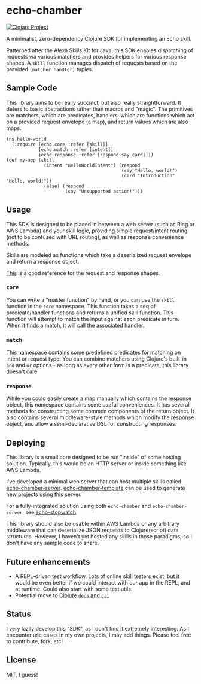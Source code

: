 # echo-chamber

[![Clojars Project](http://clojars.org/echo-chamber/latest-version.svg)](http://clojars.org/echo-chamber)

A minimalist, zero-dependency Clojure SDK for implementing an Echo skill.

Patterned after the Alexa Skills Kit for Java, this SDK enables dispatching of requests via various
matchers and provides helpers for various response shapes. A `skill` function manages dispatch of requests
based on the provided `(matcher handler)` tuples.

## Sample Code

This library aims to be really succinct, but also really straightforward. It defers to basic abstractions rather
than macros and "magic". The primitives are matchers, which are predicates, handlers, which are functions which act
on a provided request envelope (a map), and return values which are also maps.

    (ns hello-world
      (:require [echo.core :refer [skill]]
                [echo.match :refer [intent]]
                [echo.response :refer [respond say card]]))
    (def my-app (skill
                  (intent "HelloWorldIntent") (respond
                                               (say "Hello, world!")
                                               (card "Introduction" "Hello, world!"))
                  (else) (respond
                          (say "Unsupported action!")))


## Usage

This SDK is designed to be placed in between a web server (such as Ring or AWS Lambda) and your skill logic, providing
simple request/intent routing (not to be confused with URL routing), as well as response convenience methods.

Skills are modeled as functions which take a deserialized request envelope and return a response object.

[This](https://developer.amazon.com/docs/custom-skills/request-and-response-json-reference.html) is a good reference
for the request and response shapes.

### `core`

You can write a "master function" by hand, or you can use the `skill` function in the `core` namespace. This function
takes a seq of predicate/handler functions and returns a unified skill function. This function will attempt to match the
input against each predicate in turn. When it finds a match, it will call the associated handler.


### `match`

This namespace contains some predefined predicates for matching on intent or request type. You can combine
matchers using Clojure's built-in `and` and `or` options - as long as every other form is a predicate, this library
doesn't care.

### `response`

While you could easily create a map manually which contains the response object, this namespace contains some useful
conveniences. It has several methods for constructing some common components of the return object. It also contains
several middleware-style methods which modify the response object, and allow a semi-declarative DSL for constructing
responses.

## Deploying

This library is a small core designed to be run "inside" of some hosting solution. Typically, this would be
an HTTP server or inside something like AWS Lambda.

I've developed a minimal web server that can host multiple skills called [echo-chamber-server](https://github.com/blandflakes/echo-chamber-server). [echo-chamber-template](http://github.com/blandflakes/echo-chamber-template) can be used to generate new projects using this server.

For a fully-integrated solution using both `echo-chamber` and `echo-chamber-server`, see [echo-stopwatch](https://github.com/blandflakes/echo-stopwatch)

This library should also be usable within AWS Lambda or any arbitrary middleware that can deserialize JSON requests to Clojure(script) data structures. However, I haven't yet hosted any skills in those paradigms, so I don't have any sample code to share.

## Future enhancements
- A REPL-driven test workflow. Lots of online skill testers exist, but it would be even better if we could interact
with our app in the REPL, and at runtime. Could also start with some test utils.
- Potential move to [Clojure `deps` and `cli`](https://clojure.org/guides/deps_and_cli)

## Status

I very lazily develop this "SDK", as I don't find it extremely interesting. As I encounter use cases in my own projects, I may add things. Please feel free to contribute, fork, etc!

## License

MIT, I guess!
